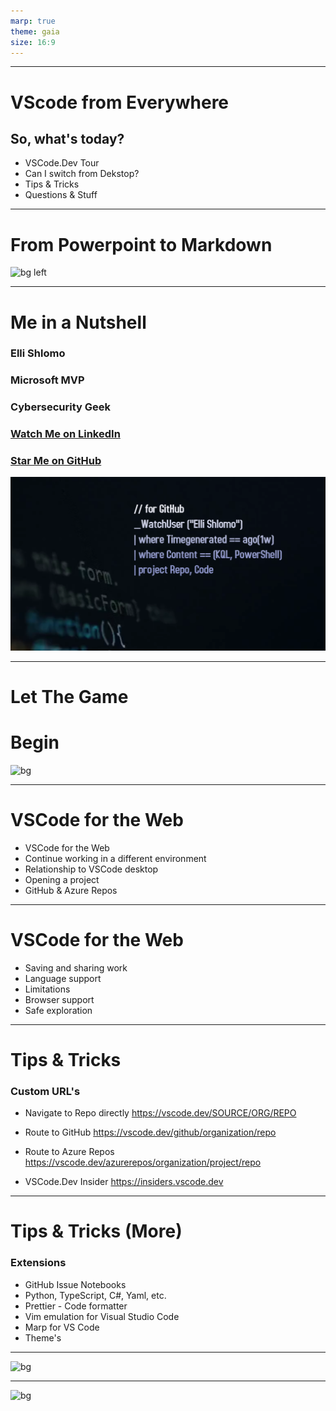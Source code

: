 ```yaml
---
marp: true
theme: gaia
size: 16:9
---
```


---

# **VScode from Everywhere**

## **So, what's today?**
- VSCode.Dev Tour
- Can I switch from Dekstop? 
- Tips & Tricks
- Questions & Stuff



---

# **From Powerpoint to Markdown**
![bg left](https://geekmasher.dev/media/memes/HotlineBling-Marp.jpg)

---

# **Me in a Nutshell**

### Elli Shlomo
### Microsoft MVP 
### Cybersecurity Geek
### [Watch Me on LinkedIn](https://www.linkedin.com/in/elishlomo/)
### [Star Me on GitHub](https://github.com/eshlomo1)

![bg right](https://github.com/eshlomo1/eshlomo1/blob/master/ElliShlomo.png)

---

# **Let The Game**
#    **Begin**
![bg](https://i.imgflip.com/2rxr4x.jpg)

---
# **VSCode for the Web**

- VSCode for the Web
- Continue working in a different environment
- Relationship to VSCode desktop
- Opening a project
- GitHub & Azure Repos

---

# **VSCode for the Web**

- Saving and sharing work
- Language support
- Limitations
- Browser support
- Safe exploration

---

# **Tips & Tricks**

### Custom URL's

- Navigate to Repo directly
https://vscode.dev/SOURCE/ORG/REPO

- Route to GitHub 
https://vscode.dev/github/organization/repo

- Route to Azure Repos
https://vscode.dev/azurerepos/organization/project/repo

- VSCode.Dev Insider 
https://insiders.vscode.dev

---

# **Tips & Tricks (More)**

### Extensions
- GitHub Issue Notebooks
- Python, TypeScript, C#, Yaml, etc.
- Prettier - Code formatter 
- Vim emulation for Visual Studio Code
- Marp for VS Code
- Theme's

---

![bg](https://i.pinimg.com/originals/99/a4/ec/99a4ecb05a875bba60b2db5d0a02dfbc.jpg)

---

![bg](https://inspirationfeed.com/wp-content/uploads/2021/10/Thank-You-Memes-25.jpg)
